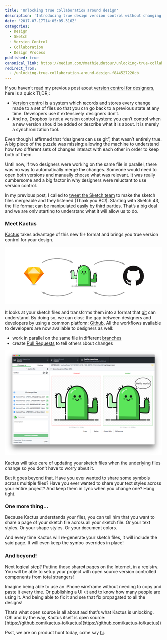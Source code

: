 ```yaml
---
title: 'Unlocking true collaboration around design'
description: 'Introducing true design version control without changing your tools. Manage changes, document work and keep your team in sync.'
date: '2017-07-17T14:05:05.316Z'
categories:
  - Design
  - Sketch
  - Version Control
  - Collaboration
  - Design Process
published: true
canonical_link: https://medium.com/@mathieudutour/unlocking-true-collaboration-around-design-f844527220cb
redirect_from:
  - /unlocking-true-collaboration-around-design-f844527220cb
---
```


If you haven’t read my previous post about [version control for designers](https://blog.enki.com/yes-designers-can-use-git-too-79f3cef9c899), here is a quick Tl;DR;:

- [Version control](https://git-scm.com/book/en/v2/Getting-Started-About-Version-Control) is a system which records and stores every change made to a set of files so that you can go back to a previous state at any time. Developers use it extensively, designers don’t.
- And no, Dropbox is not a version control system: you can’t control when a new version should be added or describe what it is about. It is merely a synchronization tool.

Even though I affirmed that “designers can use git”, that wasn’t entirely true. A big piece of the puzzle was missing: allowing the machine to understand how two different sets of changes interact with each other in order to keep both of them.

Until now, if two designers were working on the same file in parallel, there was no way to automatically merge the changes. Someone would need to open both versions and manually choose what was relevant. It was really cumbersome and a big factor in why designers were reluctant to use version control.

In my previous post, I called to [tweet the Sketch team](https://twitter.com/search?q=please%20make%20the%20sketch%20files%20mergable&src=typd) to make the sketch files mergeable and they listened (Thank you BC!). Starting with Sketch 43, the file format can be manipulated easily by third parties. That’s a big deal and we are only starting to understand what it will allow us to do.

### Meet Kactus

[Kactus](http://kactus.io) takes advantage of this new file format and brings you true version control for your design.

![](./asset-1.png)

It looks at your sketch files and transforms them into a format that [git](https://git-scm.com) can understand. By doing so, we can close the gap between designers and developers by using a common platform: [Github](https://github.com). All the workflows available to developers are now available to designers as well:

- work in parallel on the same file in different [branches](https://www.git-tower.com/blog/understanding-branches-in-git/)
- create [Pull Requests](https://help.github.com/articles/about-pull-requests/) to tell others about changes

![](./asset-2.png)

Kactus will take care of updating your sketch files when the underlying files change so you don’t have to worry about it.

But it goes beyond that. Have you ever wanted to share some symbols across multiple files? Have you ever wanted to share your text styles across your entire project? And keep them in sync when you change one? Hang tight.

### One more thing…

Because Kactus understands your files, you can tell him that you want to share a page of your sketch file across all your sketch file. Or your text styles. Or your shape styles. Or your document colors.

And every time Kactus will re-generate your sketch files, it will include the said page. It will even keep the symbol overrides in place!

### And beyond!

Next logical step? Putting those shared pages on the Internet, in a registry. You will be able to setup your project with open source version controlled components from total strangers!

Imagine being able to use an iPhone wireframe without needing to copy and paste it every time. Or publishing a UI kit and to know how many people are using it. And being able to fix it and see that fix propagated to all the designs!

That’s what open source is all about and that’s what Kactus is unlocking. (Oh and by the way, Kactus itself is open source: [https://github.com/kactus-io/kactus](https://github.com/kactus-io/kactus))

Psst, we are on product hunt today, come say [hi](https://www.producthunt.com/posts/kactus).
